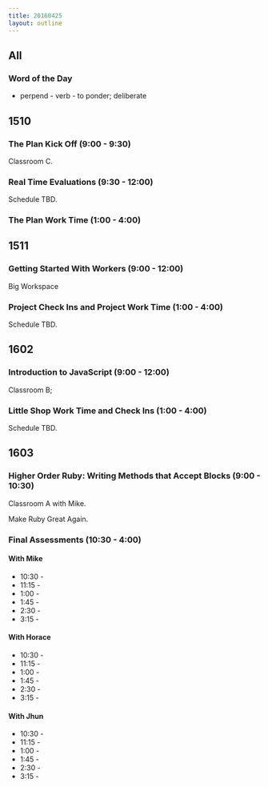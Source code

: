 ```yaml
---
title: 20160425
layout: outline
---
```


## All

### Word of the Day
* perpend - verb - to ponder; deliberate


## 1510

### The Plan Kick Off (9:00 - 9:30)

Classroom C.

### Real Time Evaluations (9:30 - 12:00)

Schedule TBD.

### The Plan Work Time (1:00 - 4:00)


## 1511

### Getting Started With Workers (9:00 - 12:00)

Big Workspace

### Project Check Ins and Project Work Time (1:00 - 4:00)

Schedule TBD.


## 1602

### Introduction to JavaScript (9:00 - 12:00)

Classroom B;

### Little Shop Work Time and Check Ins (1:00 - 4:00)

Schedule TBD.


## 1603

### Higher Order Ruby: Writing Methods that Accept Blocks (9:00 - 10:30)

Classroom A with Mike.

Make Ruby Great Again.

### Final Assessments (10:30 - 4:00)

#### With Mike
* 10:30 -
* 11:15 -
* 1:00 -
* 1:45 -
* 2:30 -
* 3:15 -

#### With Horace
* 10:30 -
* 11:15 -
* 1:00 -
* 1:45 -
* 2:30 -
* 3:15 -

#### With Jhun
* 10:30 -
* 11:15 -
* 1:00 -
* 1:45 -
* 2:30 -
* 3:15 -
